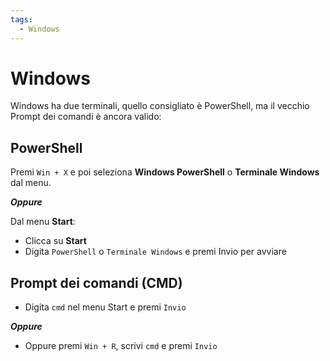 ```yaml
---
tags:
  - Windows
---
```

# Windows

Windows ha due terminali, quello consigliato è PowerShell, ma il vecchio Prompt dei comandi è ancora valido:
## PowerShell

Premi `Win + X` e poi seleziona **Windows PowerShell** o **Terminale Windows** dal menu.

***Oppure***

Dal menu **Start**:    
- Clicca su **Start**
- Digita `PowerShell` o `Terminale Windows` e premi Invio per avviare  
## Prompt dei comandi (CMD)

- Digita `cmd` nel menu Start e premi `Invio`

***Oppure***

- Oppure premi `Win + R`, scrivi `cmd` e premi `Invio`